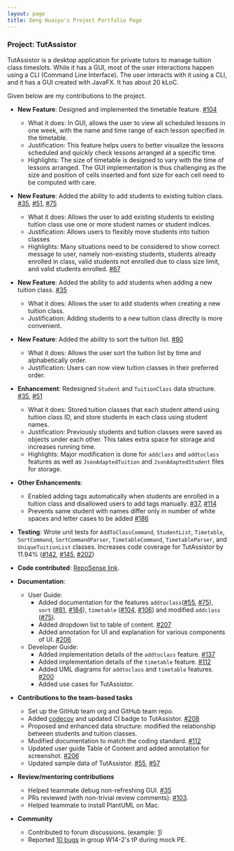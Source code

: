 ```yaml
---
layout: page
title: Deng Huaiyu's Project Portfolio Page
---
```


### Project: TutAssistor

TutAssistor is a desktop application for private tutors to manage tuition class timeslots. While it has a GUI, most of the user interactions happen using a CLI (Command Line Interface). The user interacts with it using a CLI, and it has a GUI created with JavaFX.
It has about 20 kLoC.

Given below are my contributions to the project.

* **New Feature**: Designed and implemented the timetable feature. [\#104](https://github.com/AY2122S1-CS2103T-T12-4/tp/pull/104)
  * What it does: In GUI, allows the user to view all scheduled lessons in one week, with the name and time range of each lesson specified in the timetable.
  * Justification: This feature helps users to better visualize the lessons scheduled and quickly check lessons arranged at a specific time.
  * Highlights: The size of timetable is designed to vary with the time of lessons arranged. The GUI implementation is thus challenging as the size and position of cells inserted and font size for each cell need to be computed with care.
* **New Feature**: Added the ability to add students to existing tuition class. [\#35](https://github.com/AY2122S1-CS2103T-T12-4/tp/pull/35), [#51](https://github.com/AY2122S1-CS2103T-T12-4/tp/pull/51), [\#75](https://github.com/AY2122S1-CS2103T-T12-4/tp/pull/75)
  * What it does: Allows the user to add existing students to existing tuition class use one or more student names or student indices.
  * Justification: Allows users to flexibly move students into tuition classes
  * Highlights: Many situations need to be considered to show correct message to user, namely non-existing students, students already enrolled in class, valid students not enrolled due to class size limit, and valid students enrolled. [\#67](https://github.com/AY2122S1-CS2103T-T12-4/tp/pull/67)
* **New Feature**: Added the ability to add students when adding a new tuition class. [\#35](https://github.com/AY2122S1-CS2103T-T12-4/tp/pull/35)
  * What it does: Allows the user to add students when creating a new tuition class.
  * Justification: Adding students to a new tuition class directly is more convenient.
* **New Feature**: Added the ability to sort the tuition list. [\#80](https://github.com/AY2122S1-CS2103T-T12-4/tp/pull/80)
  * What it does: Allows the user sort the tuition list by time and alphabetically order. 
  * Justification: Users can now view tuition classes in their preferred order.
* **Enhancement**: Redesigned `Student` and `TuitionClass` data structure. [\#35](https://github.com/AY2122S1-CS2103T-T12-4/tp/pull/35), [#51](https://github.com/AY2122S1-CS2103T-T12-4/tp/pull/51)
  * What it does: Stored tuition classes that each student attend using tuition class ID, and store students in each class using student names.
  * Justification: Previously students and tuition classes were saved as objects under each other. This takes extra space for storage and increases running time.
  * Highlights: Major modification is done for `addclass` and `addtoclass` features as well as `JsonAdaptedTuition` and `JsonAdaptedStudent` files for storage.
* **Other Enhancements**: 
  * Enabled adding tags automatically when students are enrolled in a tuition class and disallowed users to add tags manually. [\#37](https://github.com/AY2122S1-CS2103T-T12-4/tp/pull/37), [\#114](https://github.com/AY2122S1-CS2103T-T12-4/tp/pull/114)
  * Prevents same student with names differ only in number of white spaces and letter cases to be added [\#186](https://github.com/AY2122S1-CS2103T-T12-4/tp/pull/186)
* **Testing**: Wrote unit tests for `AddToClassCommand`, `StudentList`, `Timetable`, `SortCommand`, `SortCommandParser`, `TimetableCommand`, `TimetableParser`, and `UniqueTuitionList` classes. Increases code coverage for TutAssistor by 11.94%  ([\#142](https://github.com/AY2122S1-CS2103T-T12-4/tp/pull/142), [\#145](https://github.com/AY2122S1-CS2103T-T12-4/tp/pull/145), [\#202](https://github.com/AY2122S1-CS2103T-T12-4/tp/pull/202))
* **Code contributed**: [RepoSense link](https://nus-cs2103-ay2122s1.github.io/tp-dashboard/?search=T12&sort=groupTitle&sortWithin=title&timeframe=commit&mergegroup=&groupSelect=groupByRepos&breakdown=true&checkedFileTypes=docs~functional-code~test-code~other&since=2021-09-17&tabOpen=true&tabType=authorship&tabAuthor=NoraYUuu&tabRepo=AY2122S1-CS2103T-T12-4%2Ftp%5Bmaster%5D&authorshipIsMergeGroup=false&authorshipFileTypes=docs~functional-code~test-code&authorshipIsBinaryFileTypeChecked=false).

* **Documentation**:
  * User Guide: 
    * Added documentation for the features `addtoclass`([\#55](https://github.com/AY2122S1-CS2103T-T12-4/tp/pull/55), [\#75](https://github.com/AY2122S1-CS2103T-T12-4/tp/pull/75)), `sort` ([\#81](https://github.com/AY2122S1-CS2103T-T12-4/tp/pull/81), [\#184](https://github.com/AY2122S1-CS2103T-T12-4/tp/pull/184)), `timetable` ([\#104](https://github.com/AY2122S1-CS2103T-T12-4/tp/pull/104), [\#106](https://github.com/AY2122S1-CS2103T-T12-4/tp/pull/106)) and modified `addclass` ([\#75](https://github.com/AY2122S1-CS2103T-T12-4/tp/pull/75)).
    * Added dropdown list to table of content. [\#207](https://github.com/AY2122S1-CS2103T-T12-4/tp/pull/207)
    * Added annotation for UI and explanation for various components of UI. [\#206](https://github.com/AY2122S1-CS2103T-T12-4/tp/pull/206)
  * Developer Guide:
    * Added implementation details of the `addtoclass` feature. [\#137](https://github.com/AY2122S1-CS2103T-T12-4/tp/pull/137)
    * Added implementation details of the `timetable` feature. [\#112](https://github.com/AY2122S1-CS2103T-T12-4/tp/pull/112)
    * Added UML diagrams for `addtoclass` and `timetable` features. [\#200](https://github.com/AY2122S1-CS2103T-T12-4/tp/pull/200)
    * Added use cases for TutAssistor.
* **Contributions to the team-based tasks**
  * Set up the GitHub team org and GitHub team repo.
  * Added [codecov](https://github.com/AY2122S1-CS2103T-T12-4/tp/commit/24f790cc130773b81b1a77e603cbe4d81bdec3d2) and updated CI badge to TutAssistor. [\#208](https://github.com/AY2122S1-CS2103T-T12-4/tp/pull/208)
  * Proposed and enhanced data structure: modified the relationship between students and tuition classes.
  * Modified documentation to match the coding standard. [\#112](https://github.com/AY2122S1-CS2103T-T12-4/tp/pull/112)
  * Updated user guide Table of Content and added annotation for screenshot. [#206](https://github.com/AY2122S1-CS2103T-T12-4/tp/pull/206)
  * Updated sample data of TutAssistor. [\#55](https://github.com/AY2122S1-CS2103T-T12-4/tp/pull/55), [\#57](https://github.com/AY2122S1-CS2103T-T12-4/tp/pull/57)
* **Review/mentoring contributions**
  * Helped teammate debug non-refreshing GUI. [\#35](https://github.com/AY2122S1-CS2103T-T12-4/tp/pull/35)
  * PRs reviewed (with non-trivial review comments): [\#103](https://github.com/AY2122S1-CS2103T-T12-4/tp/pull/103).
  * Helped teammate to install PlantUML on Mac.
* **Community**
  * Contributed to forum discussions. (example: [1](https://github.com/nus-cs2103-AY2122S1/forum/issues/157))
  * Reported [10 bugs](https://github.com/NoraYUuu/ped/issues) in group W14-2's tP during mock PE.
